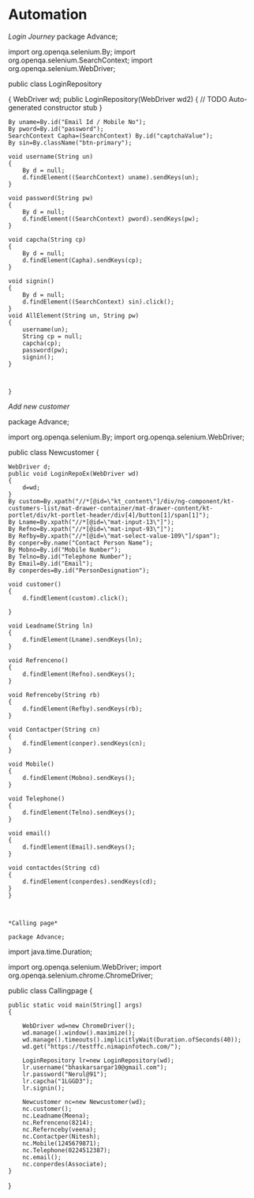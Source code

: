 # Automation

*Login Journey*
package Advance;

import org.openqa.selenium.By;
import org.openqa.selenium.SearchContext;
import org.openqa.selenium.WebDriver;

public class LoginRepository 

{
	WebDriver wd;
	public LoginRepository(WebDriver wd2) {
		// TODO Auto-generated constructor stub
	}

	By uname=By.id("Email Id / Mobile No");
	By pword=By.id("password");
	SearchContext Capha=(SearchContext) By.id("captchaValue");
	By sin=By.className("btn-primary");
	
	void username(String un)
	{
		By d = null;
		d.findElement((SearchContext) uname).sendKeys(un);
	}
	
	void password(String pw)
	{
		By d = null;
		d.findElement((SearchContext) pword).sendKeys(pw);
	}
	
	void capcha(String cp)
	{
		By d = null;
		d.findElement(Capha).sendKeys(cp);
	}
	
	void signin()
	{
		By d = null;
		d.findElement((SearchContext) sin).click();
	}
	void AllElement(String un, String pw)
	{
		username(un);
		String cp = null;
		capcha(cp);
		password(pw);
		signin();
	}

	
		
	}







*Add new customer*

package Advance;

import org.openqa.selenium.By;
import org.openqa.selenium.WebDriver;

public class Newcustomer 
{

	WebDriver d;
	public void LoginRepoEx(WebDriver wd)
	{
		d=wd;
	}
    By custom=By.xpath("//*[@id=\"kt_content\"]/div/ng-component/kt-customers-list/mat-drawer-container/mat-drawer-content/kt-portlet/div/kt-portlet-header/div[4]/button[1]/span[1]");
    By Lname=By.xpath("//*[@id=\"mat-input-13\"]");
    By Refno=By.xpath("//*[@id=\"mat-input-93\"]");
    By Refby=By.xpath("//*[@id=\"mat-select-value-109\"]/span");
    By conper=By.name("Contact Person Name");
    By Mobno=By.id("Mobile Number");
    By Telno=By.id("Telephone Number");
    By Email=By.id("Email");
    By conperdes=By.id("PersonDesignation");
    
    void customer()
    {
    	d.findElement(custom).click();
    
    }
    
    void Leadname(String ln)
    {
    	d.findElement(Lname).sendKeys(ln);
    }
    
    void Refrenceno()
    {
    	d.findElement(Refno).sendKeys();
    }
    
    void Refrenceby(String rb)
    {
    	d.findElement(Refby).sendKeys(rb);
    }
    
    void Contactper(String cn)
    {
    	d.findElement(conper).sendKeys(cn);
    }
    
    void Mobile()
    {
    	d.findElement(Mobno).sendKeys();
    }
    
    void Telephone()
    {
    	d.findElement(Telno).sendKeys();
    }
    
    void email()
    {
    	d.findElement(Email).sendKeys();
    }
    
    void contactdes(String cd)
    {
    	d.findElement(conperdes).sendKeys(cd);
    }
    }



    *Calling page*

    package Advance;

import java.time.Duration;

import org.openqa.selenium.WebDriver;
import org.openqa.selenium.chrome.ChromeDriver;

public class Callingpage {

	public static void main(String[] args)
	{
		
		WebDriver wd=new ChromeDriver();
		wd.manage().window().maximize();
		wd.manage().timeouts().implicitlyWait(Duration.ofSeconds(40));
		wd.get("https://testffc.nimapinfotech.com/");
		
		LoginRepository lr=new LoginRepository(wd);
		lr.username("bhaskarsargar10@gmail.com");
		lr.password("Nerul@91");
		lr.capcha("1LGGD3");
		lr.signin();
		
		Newcustomer nc=new Newcustomer(wd);
		nc.customer();
		nc.Leadname(Meena);
		nc.Refrenceno(8214);
		nc.Refernceby(veena);
		nc.Contactper(Nitesh);
		nc.Mobile(1245679871);
		nc.Telephone(0224512387);
		nc.email();
		nc.conperdes(Associate);
	}

}



	
	
	
